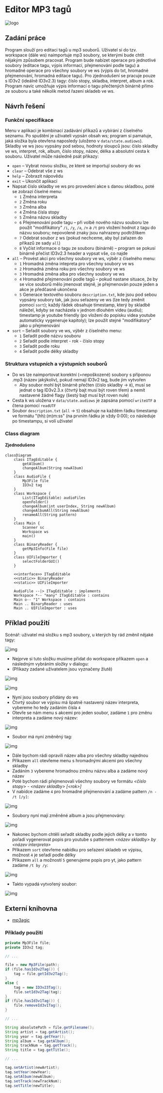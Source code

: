 # Editor MP3 tagů

![logo](./_attachments/Logo.png)

## Zadání práce

Program slouží pro editaci tagů u mp3 souborů. Uživatel si do tzv. workspace (dále ws) naimportuje mp3 soubory, se kterými bude chtít nějakým způsobem pracovat. Program bude nabízet operace pro jednotlivé soubory (editace tagu, výpis informací, přejmenování podle tagu) a hromadné operace pro všechny soubory ve ws (výpis do txt, hromadné přejmenování, hromadná editace tagu). Pro zjednodušení se pracuje pouze s ID3v2 (ideálně ID3v2.3) tagy: číslo stopy, skladba, interpret, album a rok. Program navíc umožňuje výpis informací o tagu přečtených binárně přímo ze souboru a také několik metod řazení skladeb ve ws.

## Návrh řešení

### Funkční specifikace

Menu v aplikaci je kombinací zadávání příkazů a vybírání z číselného seznamu. Po spuštění je uživateli vypsán obsah ws; program si pamatuje, jaká složka byla otevřena naposledy (uloženo v `data/state.audiows`). Skladby ve ws jsou vypsány pod sebou, hodnoty sloupců jsou: číslo skladby ve ws, interpret, rok, album, číslo stopy, název, délka a absolutní cesta k souboru. Uživatel může následně psát příkazy:

* `open` – Vybrat novou složku, ze které se importují soubory do ws
* `clear` – Odebrat vše z ws
* `help` – Zobrazit nápovědu
* `exit` – Ukončit aplikaci
* Napsat číslo skladby ve ws pro provedení akce s danou skladbou, poté se zobrazí číselné menu:
  * `1` Změna interpreta
  * `2` Změna roku
  * `3` Změna alba
  * `4` Změna čísla stopy
  * `5` Změna názvu skladby
  * `6` Přejmenování podle tagu – při volbě nového názvu souboru lze použít "modifikátory" `/i`, `/y`, `/a`, `/n` a `/t` pro vložení hodnot z tagu do názvu souboru; nepovolené znaky jsou nahrazeny podtržítkem
  * `7` Odebrat soubor z ws (pokud nechceme, aby byl zařazen do příkazů ze sady `all`)
  * `8` Vyčíst informace o tagu ze souboru (binárně) – program se pokusí binárně přečíst ID3v2.3 header a vypsat vše, co najde  
* `all` – Provést akci pro všechny soubory ve ws, výběr z číselného menu:
  * `1` Hromadná změna intepreta pro všechny soubory ve ws
  * `2` Hromadná změna roku pro všechny soubory ve ws
  * `3` Hromadná změna alba pro všechny soubory ve ws
  * `4` Hromadné přejmenování podle tagů – pokud nastane situace, že by se více souborů mělo jmenovat stejně, je přejmenován pouze jeden a akce je předčasně ukončena
  * `5` Generace textového souboru `description.txt`, kde jsou pod sebou vypsány soubory tak, jak jsou seřazeny ve ws (lze tedy změnit pomocí `sort`); každý řádek obsahuje timestamp, který by skladbě náležel, kdyby se nacházela v jednom dlouhém videu (audiu); timestamp je youtube friendly (po vložení do popisku videa youtube automaticky vygeneruje kapitoly); lze použít stejné "modifikátory" jako u přejmenování
* `sort` – Seřadit soubory ve ws, výběr z číselného menu:
  * `1` Seřadit podle názvu souboru
  * `2` Seřadit podle interpret - rok - číslo stopy
  * `3` Seřadit podle roku
  * `4` Seřadit podle délky skladby

### Struktura vstupních a výstupních souborů

* Do ws lze naimportovat korektní (=nepoškozené) soubory s příponou .mp3 (název jakýkoliv), pokud nemají ID3v2 tag, bude jim vytvořen
  * Aby soubor mohl být binárně přečten (číslo skladby → `8`), musí se jednat o tag ID3v2.3.x (čtvrtý bajt musí být roven třem) a nemít nastavené žádné flagy (šestý bajt musí být roven nule)
* Cesta k ws uložena v `data/state.audiows` je zapsána pomocí `writeUTF` a čtena pomocí `readUTF`
* Soubor `description.txt` (`all` → `5`) obsahuje na každém řádku timestamp ve formátu "(hh):(m)m:ss" (na prvním řádku je vždy 0:00); co následuje po timestampu, si volí uživatel

### Class diagram

#### Zjednodušeno

```mermaid
classDiagram
    class ITagEditable {
        getAlbum()
        changeAlbum(String newAlbum)        
    }
    class AudioFile {
        Mp3File file
        ID3v2 tag
    }
    class Workspace {
        List⟨ITagEditable⟩ audioFiles
        openFolder()
        changeAlbum(int userIndex, String newAlbum)
        changeAlbumAll(String newAlbum)
        renameAll(String pattern)        
    }
    class Main {
        Scanner sc
        Workspace ws
        main()
    }
    class BinaryReader {
        getMp3Info(File file)
    }
    class UIFileImporter {
        selectFolderGUI()
    }

    <<interface>> ITagEditable
    <<static>> BinaryReader
    <<static>> UIFileImporter

    AudioFile --|> ITagEditable : implements
    Workspace *-- "many" ITagEditable : contains
    Main o-- "1" Workspace : contains
    Main .. BinaryReader : uses
    Main .. UIFileImporter : uses
```

## Příklad použití

Scénář: uživatel má složku s mp3 soubory, u kterých by rád změnil nějaké tagy:

![img](./_attachments/img/0.PNG)

* Nejprve si tuto složku musíme přidat do workspace příkazem `open` a následným vybráním složky v dialogu:
* (Příkazy zadané uživatelem jsou vyznačeny žlutě)

![img](./_attachments/img/1.PNG)

![img](./_attachments/img/2.PNG)

* Nyní jsou soubory přidány do ws
* Čtvrtý soubor ve výpisu má špatně nastavený název interpreta, vybereme ho tedy zadáním čísla `4`
* Otevře se nám menu s akcemi pro jeden soubor, zadáme `1` pro změnu interpreta a zadáme nový název:

![img](./_attachments/img/3.PNG)

* Soubor má nyní změněný tag:

![img](./_attachments/img/4.PNG)

* Dále bychom rádi opravili název alba pro všechny skladby najednou
* Příkazem `all` otevřeme menu s hromadnými akcemi pro všechny skladby
* Zadáním `3` vybereme hromadnou změnu názvu alba a zadáme nový název
* Poté bychom rádi přejmenovali všechny soubory ve formátu _\<číslo stopy\> - \<název skladby\> \[\<rok\>\]_
* V nabídce zadáme `4` pro hromadné přejmenování a zadáme pattern `/n - /t [/y]`:

![img](./_attachments/img/5.PNG)

* Soubory nyní mají změněné album a jsou přejmenovány:

![img](./_attachments/img/6.PNG)

* Nakonec bychom chtěli seřadit skladby podle jejich délky a v tomto pořadí vygenerovat popis pro youtube s patternem _\<název skladby\> by \<název interpreta\>_
* Příkazem `sort` otevřeme nabídku pro seřazení skladeb ve výpisu, možnost `4` je seřadí podle délky
* Příkazem `all` a možností `5` generujeme popis pro yt, jako pattern zadáme `/t by /y`:

![img](./_attachments/img/7.PNG)

* Takto vypadá vytvořený soubor:

![img](./_attachments/img/8.PNG)

## Externí knihovna

* [mp3agic](https://github.com/mpatric/mp3agic)

### Příklady použití

```java
private Mp3File file;
private ID3v2 tag;

// ...

file = new Mp3File(path);
if (file.hasId3v2Tag()) {
    tag = file.getId3v2Tag();
}
else {
    tag = new ID3v23Tag();
    file.setId3v2Tag(tag);
}
if (file.hasId3v1Tag()) {
    file.removeId3v1Tag();
}

// ...

String absolutePath = file.getFilename();
String artist = tag.getArtist();
String year = tag.getYear();
String album = tag.getAlbum();
String trackNum = tag.getTrack();
String title = tag.getTitle();

// ...

tag.setArtist(newArtist);
tag.setYear(newYear);
tag.setAlbum(newAlbum);
tag.setTrack(newTrackNum);
tag.setTitle(newTitle);
```
